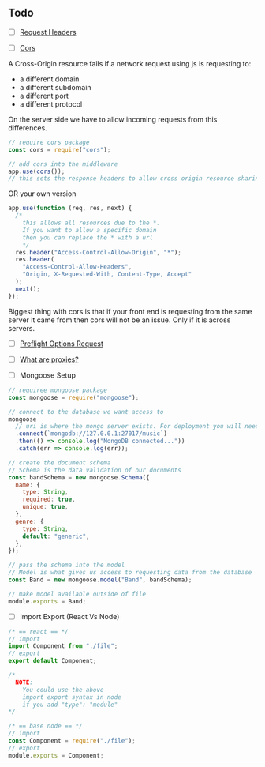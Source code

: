 ## Todo

- [ ] [Request Headers](https://developer.mozilla.org/en-US/docs/Web/HTTP/Headers)

- [ ] [Cors](https://developer.mozilla.org/en-US/docs/Web/HTTP/CORS)

A Cross-Origin resource fails if a network request using js is requesting to:

- a different domain
- a different subdomain
- a different port
- a different protocol

On the server side we have to allow incoming requests from this differences.

```js
// require cors package
const cors = require("cors");

// add cors into the middleware
app.use(cors());
// this sets the response headers to allow cross origin resource sharing
```

OR your own version

```js
app.use(function (req, res, next) {
  /* 
    this allows all resources due to the *. 
    If you want to allow a specific domain
    then you can replace the * with a url 
    */
  res.header("Access-Control-Allow-Origin", "*");
  res.header(
    "Access-Control-Allow-Headers",
    "Origin, X-Requested-With, Content-Type, Accept"
  );
  next();
});
```

Biggest thing with cors is that if your front end is requesting from the same server it came from then cors will not be an issue. Only if it is across servers.

- [ ] [Preflight Options Request](https://developer.mozilla.org/en-US/docs/Glossary/Preflight_request)

- [ ] [What are proxies?](https://www.cloudflare.com/learning/cdn/glossary/reverse-proxy/)

- [ ] Mongoose Setup

```js
// requiree mongoose package
const mongoose = require("mongoose");

// connect to the database we want access to
mongoose
  // uri is where the mongo server exists. For deployment you will need to have a deployed mongodb database. Check out atlas.
  .connect(`mongodb://127.0.0.1:27017/music`)
  .then(() => console.log("MongoDB connected..."))
  .catch(err => console.log(err));

// create the document schema
// Schema is the data validation of our documents
const bandSchema = new mongoose.Schema({
  name: {
    type: String,
    required: true,
    unique: true,
  },
  genre: {
    type: String,
    default: "generic",
  },
});

// pass the schema into the model
// Model is what gives us access to requesting data from the database
const Band = new mongoose.model("Band", bandSchema);

// make model available outside of file
module.exports = Band;
```

- [ ] Import Export (React Vs Node)

```js
/* == react == */
// import
import Component from "./file";
// export
export default Component;

/* 
  NOTE: 
    You could use the above 
    import export syntax in node 
    if you add "type": "module" 
*/

/* == base node == */
// import
const Component = require("./file");
// export
module.exports = Component;
```
